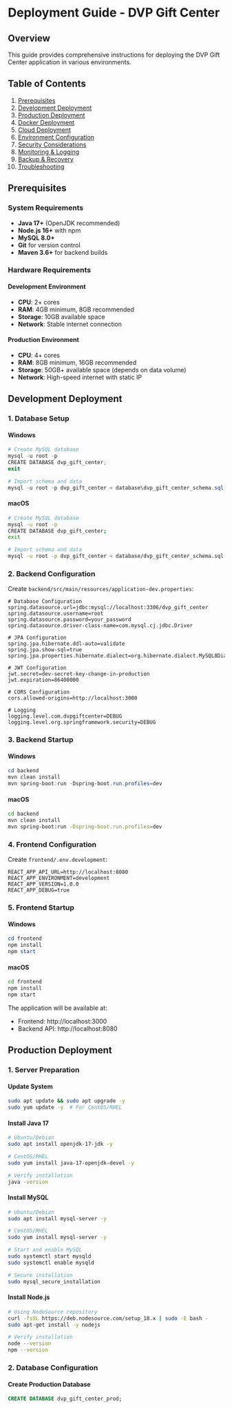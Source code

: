 # Deployment Guide - DVP Gift Center

## Overview
This guide provides comprehensive instructions for deploying the DVP Gift Center application in various environments.

## Table of Contents
1. [Prerequisites](#prerequisites)
2. [Development Deployment](#development-deployment)
3. [Production Deployment](#production-deployment)
4. [Docker Deployment](#docker-deployment)
5. [Cloud Deployment](#cloud-deployment)
6. [Environment Configuration](#environment-configuration)
7. [Security Considerations](#security-considerations)
8. [Monitoring & Logging](#monitoring--logging)
9. [Backup & Recovery](#backup--recovery)
10. [Troubleshooting](#troubleshooting)

## Prerequisites

### System Requirements
- **Java 17+** (OpenJDK recommended)
- **Node.js 16+** with npm
- **MySQL 8.0+**
- **Git** for version control
- **Maven 3.6+** for backend builds

### Hardware Requirements

#### Development Environment
- **CPU**: 2+ cores
- **RAM**: 4GB minimum, 8GB recommended
- **Storage**: 10GB available space
- **Network**: Stable internet connection

#### Production Environment
- **CPU**: 4+ cores
- **RAM**: 8GB minimum, 16GB recommended
- **Storage**: 50GB+ available space (depends on data volume)
- **Network**: High-speed internet with static IP

## Development Deployment

### 1. Database Setup

#### Windows
```powershell
# Create MySQL database
mysql -u root -p
CREATE DATABASE dvp_gift_center;
exit

# Import schema and data
mysql -u root -p dvp_gift_center < database\dvp_gift_center_schema.sql
```

#### macOS
```bash
# Create MySQL database
mysql -u root -p
CREATE DATABASE dvp_gift_center;
exit

# Import schema and data
mysql -u root -p dvp_gift_center < database/dvp_gift_center_schema.sql
```

### 2. Backend Configuration
Create `backend/src/main/resources/application-dev.properties`:
```properties
# Database Configuration
spring.datasource.url=jdbc:mysql://localhost:3306/dvp_gift_center
spring.datasource.username=root
spring.datasource.password=your_password
spring.datasource.driver-class-name=com.mysql.cj.jdbc.Driver

# JPA Configuration
spring.jpa.hibernate.ddl-auto=validate
spring.jpa.show-sql=true
spring.jpa.properties.hibernate.dialect=org.hibernate.dialect.MySQL8Dialect

# JWT Configuration
jwt.secret=dev-secret-key-change-in-production
jwt.expiration=86400000

# CORS Configuration
cors.allowed-origins=http://localhost:3000

# Logging
logging.level.com.dvpgiftcenter=DEBUG
logging.level.org.springframework.security=DEBUG
```

### 3. Backend Startup

#### Windows
```powershell
cd backend
mvn clean install
mvn spring-boot:run -Dspring-boot.run.profiles=dev
```

#### macOS
```bash
cd backend
mvn clean install
mvn spring-boot:run -Dspring-boot.run.profiles=dev
```

### 4. Frontend Configuration
Create `frontend/.env.development`:
```
REACT_APP_API_URL=http://localhost:8080
REACT_APP_ENVIRONMENT=development
REACT_APP_VERSION=1.0.0
REACT_APP_DEBUG=true
```

### 5. Frontend Startup

#### Windows
```powershell
cd frontend
npm install
npm start
```

#### macOS
```bash
cd frontend
npm install
npm start
```

The application will be available at:
- Frontend: http://localhost:3000
- Backend API: http://localhost:8080

## Production Deployment

### 1. Server Preparation

#### Update System
```bash
sudo apt update && sudo apt upgrade -y
sudo yum update -y  # For CentOS/RHEL
```

#### Install Java 17
```bash
# Ubuntu/Debian
sudo apt install openjdk-17-jdk -y

# CentOS/RHEL
sudo yum install java-17-openjdk-devel -y

# Verify installation
java -version
```

#### Install MySQL
```bash
# Ubuntu/Debian
sudo apt install mysql-server -y

# CentOS/RHEL
sudo yum install mysql-server -y

# Start and enable MySQL
sudo systemctl start mysqld
sudo systemctl enable mysqld

# Secure installation
sudo mysql_secure_installation
```

#### Install Node.js
```bash
# Using NodeSource repository
curl -fsSL https://deb.nodesource.com/setup_18.x | sudo -E bash -
sudo apt-get install -y nodejs

# Verify installation
node --version
npm --version
```

### 2. Database Configuration

#### Create Production Database
```sql
CREATE DATABASE dvp_gift_center_prod;
```